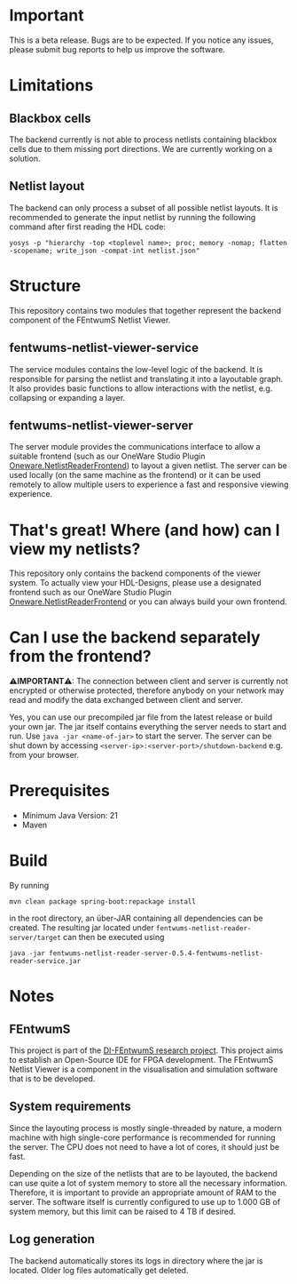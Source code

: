# Important

This is a beta release. Bugs are to be expected. If you notice any issues, please submit bug reports to help us improve
the software.

# Limitations

## Blackbox cells

The backend currently is not able to process netlists containing blackbox cells due to them missing port directions. We
are currently working on a solution.

## Netlist layout

The backend can only process a subset of all possible netlist layouts. It is recommended to generate the input netlist
by running the following command after first reading the HDL code:

```
yosys -p "hierarchy -top <toplevel name>; proc; memory -nomap; flatten -scopename; write_json -compat-int netlist.json"
```

# Structure

This repository contains two modules that together represent the backend component of the FEntwumS Netlist Viewer.

## fentwums-netlist-viewer-service

The service modules contains the low-level logic of the backend. It is responsible for parsing the netlist and
translating it into a layoutable graph. It also provides basic functions to allow interactions with the netlist, e.g.
collapsing or expanding a layer.

## fentwums-netlist-viewer-server

The server module provides the communications interface to allow a suitable frontend (such as our OneWare Studio
Plugin [Oneware.NetlistReaderFrontend](https://github.com/FEntwumS/Oneware.NetlistReaderFrontend)) to layout a given
netlist. The server can be used locally (on the same machine as the frontend) or it can be used remotely to allow
multiple users to experience a fast and responsive viewing experience.

# That's great! Where (and how) can I view my netlists?

This repository only contains the backend components of the viewer system. To actually view your HDL-Designs, please use
a designated frontend such as our OneWare Studio
Plugin [Oneware.NetlistReaderFrontend](https://github.com/FEntwumS/Oneware.NetlistReaderFrontend) or you can always
build your own frontend.

# Can I use the backend separately from the frontend?

&#x26A0;**IMPORTANT**&#x26A0;: The connection between client and server is currently not encrypted or otherwise
protected, therefore anybody on your network may read and modify the data exchanged between client and server.

Yes, you can use our precompiled jar file from the latest release or build your own jar. The jar itself contains
everything the server needs to start and run. Use `java -jar <name-of-jar>` to start the server. The server can be shut
down by accessing `<server-ip>:<server-port>/shutdown-backend` e.g. from your browser.

# Prerequisites

- Minimum Java Version: 21
- Maven

# Build

By running

```
mvn clean package spring-boot:repackage install
```

in the root directory, an über-JAR containing all dependencies can be created. The resulting jar located under
`fentwums-netlist-reader-server/target` can then be executed using

```
java -jar fentwums-netlist-reader-server-0.5.4-fentwums-netlist-reader-service.jar
```

# Notes

## FEntwumS

This project is part of the [DI-FEntwumS research project](https://www.elektronikforschung.de/projekte/di-fentwums).
This project aims to establish an Open-Source IDE for FPGA development. The FEntwumS Netlist Viewer is a component in
the visualisation and simulation software that is to be developed.

## System requirements

Since the layouting process is mostly single-threaded by nature, a modern machine with high single-core performance is
recommended for running the server. The CPU does not need to have a lot of cores, it should just be fast.

Depending on the size of the netlists that are to be layouted, the backend can use quite a lot of system memory to store
all the necessary information. Therefore, it is important to provide an appropriate amount of RAM to the server. The
software itself is currently configured to use up to 1.000 GB of system memory, but this limit can be raised to 4 TB if
desired.

## Log generation

The backend automatically stores its logs in directory where the jar is located. Older log files automatically get
deleted.
